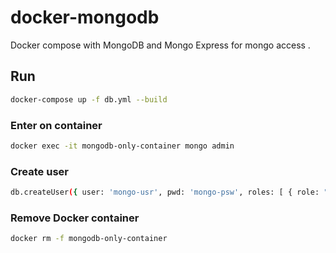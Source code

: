 # docker-mongodb

Docker compose with MongoDB and Mongo Express for mongo access .

## Run

```bash
docker-compose up -f db.yml --build
```

### Enter on container

```bash
docker exec -it mongodb-only-container mongo admin
```

### Create user

```bash
db.createUser({ user: 'mongo-usr', pwd: 'mongo-psw', roles: [ { role: "userAdminAnyDatabase", db: "admin" } ] })
```

### Remove Docker container

```bash
docker rm -f mongodb-only-container
```
